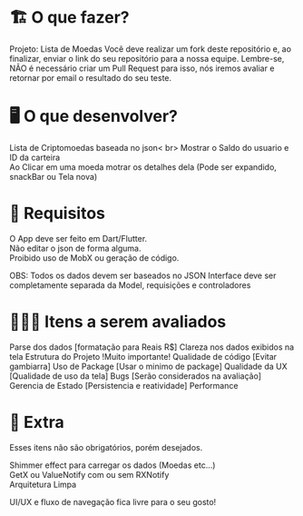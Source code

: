 # 🏗 O que fazer?

Projeto: Lista de Moedas
Você deve realizar um fork deste repositório e, ao finalizar, enviar o link do seu repositório para a nossa equipe. 
Lembre-se, NÃO é necessário criar um Pull Request para isso, nós iremos avaliar e retornar por email o resultado do seu teste.

# 🖥 O que desenvolver?

Lista de Criptomoedas baseada no json< br>
Mostrar o Saldo do usuario e ID da carteira <br>
Ao Clicar em uma moeda motrar os detalhes dela (Pode ser expandido, snackBar ou Tela nova) <br>

# 🚨 Requisitos

O App deve ser feito em Dart/Flutter. <br>
Não editar o json de forma alguma. <br>
Proibido uso de MobX ou geração de código. <br>

OBS: Todos os dados devem ser baseados no JSON
Interface deve ser completamente separada da Model, requisições e controladores

# 🕵🏻‍♂️ Itens a serem avaliados

Parse dos dados [formatação para Reais R$]
Clareza nos dados exibidos na tela
Estrutura do Projeto !Muito importante!
Qualidade de código [Evitar gambiarra]
Uso de Package [Usar o minimo de package]
Qualidade da UX [Qualidade de uso da tela]
Bugs [Serão considerados na avaliação]
Gerencia de Estado [Persistencia e reatividade]
Performance

# 🎁 Extra

Esses itens não são obrigatórios, porém desejados.

Shimmer effect para carregar os dados (Moedas etc...) <br>
GetX ou ValueNotify com ou sem RXNotify <br>
Arquitetura Limpa <br>

UI/UX e fluxo de navegação fica livre para o seu gosto! <br>

